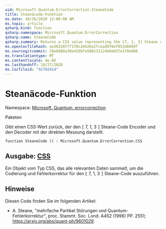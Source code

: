 ```yaml
---
uid: Microsoft.Quantum.ErrorCorrection.SteaneCode
title: Steanäcode-Funktion
ms.date: 10/26/2020 12:00:00 AM
ms.topic: article
qsharp.kind: function
qsharp.namespace: Microsoft.Quantum.ErrorCorrection
qsharp.name: SteaneCode
qsharp.summary: Returns a CSS value representing the ⟦7, 1, 3⟧ Steane code encoder and decoder with in-place syndrome measurement.
ms.openlocfilehash: ea36320fff1f0c24426e2fcead976ef051d6699f
ms.sourcegitcommit: 29e0d88a30e4166fa580132124b0eb57e1f0e986
ms.translationtype: MT
ms.contentlocale: de-DE
ms.lasthandoff: 10/27/2020
ms.locfileid: "92702414"
---
```

# <a name="steanecode-function"></a>Steanäcode-Funktion

Namespace: [Microsoft. Quantum. errorcorrection](xref:Microsoft.Quantum.ErrorCorrection)

Paketen [](https://nuget.org/packages/)


Gibt einen CSS-Wert zurück, der den ⟦ 7, 1, 3 ⟧ Steane-Code Encoder und den Decoder mit der direkten Messung darstellt.

```qsharp
function SteaneCode () : Microsoft.Quantum.ErrorCorrection.CSS
```


## <a name="output--css"></a>Ausgabe: [CSS](xref:Microsoft.Quantum.ErrorCorrection.CSS)

Ein Objekt vom Typ CSS, das alle relevanten Daten sammelt, um die Codierung und Fehlerkorrektur für den ⟦ 7, 1, 3 ⟧ Steane-Code auszuführen.

## <a name="remarks"></a>Hinweise

Diesen Code finden Sie im folgenden Artikel:

- A. Steane, "mehrfache Partikel Störungen und Quantum-Fehlerkorrektur", proc. Stammt. Soc. Lond. A452 (1996) PP. 2551; https://arxiv.org/abs/quant-ph/9601029.